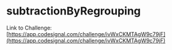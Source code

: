 # subtractionByRegrouping

Link to Challenge: [https://app.codesignal.com/challenge/ivWxCKMTAgW9c79jF](https://app.codesignal.com/challenge/ivWxCKMTAgW9c79jF)